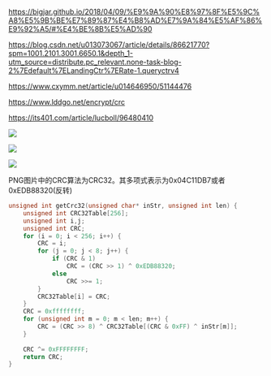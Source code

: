 <!--
 * @Description: 
 * @Version: 1.0
 * @Author: DaLao
 * @Email: dalao_li@163.com
 * @Date: 2022-03-06 23:43:42
 * @LastEditors: DaLao
 * @LastEditTime: 2022-03-07 00:04:49
-->

https://bigjar.github.io/2018/04/09/%E9%9A%90%E8%97%8F%E5%9C%A8%E5%9B%BE%E7%89%87%E4%B8%AD%E7%9A%84%E5%AF%86%E9%92%A5/#%E4%BE%8B%E5%AD%90

https://blog.csdn.net/u013073067/article/details/86621770?spm=1001.2101.3001.6650.1&depth_1-utm_source=distribute.pc_relevant.none-task-blog-2%7Edefault%7ELandingCtr%7ERate-1.queryctrv4

https://www.cxymm.net/article/u014646950/51144476

https://www.lddgo.net/encrypt/crc

https://its401.com/article/lucboll/96480410

![](https://cdn.hurra.ltd/img/20220307000126.png)

![](https://cdn.hurra.ltd/img/20191025144036545.png)

![](https://cdn.hurra.ltd/img/20220307000418.png)

PNG图片中的CRC算法为CRC32。其多项式表示为0x04C11DB7或者0xEDB88320(反转)

```c
unsigned int getCrc32(unsigned char* inStr, unsigned int len) {
    unsigned int CRC32Table[256];
    unsigned int i,j;
    unsigned int CRC;
    for (i = 0; i < 256; i++) {
        CRC = i;
        for (j = 0; j < 8; j++) {
            if (CRC & 1)
                CRC = (CRC >> 1) ^ 0xEDB88320;
            else
                CRC >>= 1;
        }
        CRC32Table[i] = CRC;
    }
    CRC = 0xffffffff;
    for (unsigned int m = 0; m < len; m++) {
        CRC = (CRC >> 8) ^ CRC32Table[(CRC & 0xFF) ^ inStr[m]];
    }
    
    CRC ^= 0xFFFFFFFF;
    return CRC;
}
```